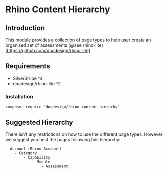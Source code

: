 # Rhino Content Hierarchy

## Introduction

This module provides a collection of page types to help user create an organised set of assessments (@see rhino-lite)[https://github.com/dnadesign/rhino-lite]

## Requirements

 * SilverStripe ^4
 * dnadesign/rhino-lite ^2

### Installation

`composer require "dnadesign/rhino-content-hierachy"`

## Suggested Hierarchy

There isn't any restrictions on how to use the different page types. However we suggest you nest the pages following this hierarchy:
```
- Account (Rhino Account)
    - Category
        - Capability
            - Module
                - Assessment
```


